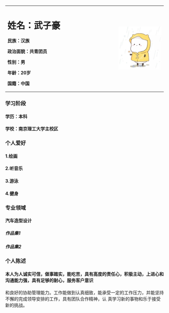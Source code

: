 <table border="0">
   <tr>
     <td width="70%">
           <h1>姓名：武子豪</h1>
           <p><b>民族：汉族</b></p>
           <p><b>政治面貌：共青团员</b></p>
           <p><b>性别：男</b></p>
           <p><b>年龄：20岁</b></p>
           <p><b>国籍：中国</b></p>
         </td>
         <td width="30%">
      <img src="/u=3079056653,2806204018&fm=26&gp=0.jpg" width="100%">                 
    </td>
  </tr>
</table>

### 学习阶段  
#### 学历：本科
#### 学校：南京理工大学主校区
### 个人爱好
#### 1.绘画
#### 2.听音乐
#### 3.游泳
#### 4.健身
### 专业领域
#### 汽车造型设计
##### 作品集1
##### 作品集2
### 个人陈述 
#### 本人为人诚实可信，做事踏实，能吃苦，具有高度的责任心，积极主动，上进心和沟通能力强，具有足够的耐心，服务客户意识
和良好的协助管理能力。工作能做到认真细致，能承受一定的工作压力，并能坚持不懈的完成领导安排的工作，具有团队合作精神，认
真学习新的事物和乐于接受新的挑战。
